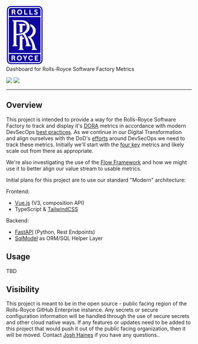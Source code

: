 <p>
    <img alt="Rolls-Royce Logo" width="100" src="https://raw.githubusercontent.com/rropen/.github/main/img/logo.png">
    <br>
    Dashboard for Rolls-Royce Software Factory Metrics
</p>

<!-- Place any useful shield.io shields here.  Use the style=flat styling option. -->
<p>
 <a href="https://github.com/rropen/SFM"><img src="https://img.shields.io/badge/Rolls--Royce-Software%20Factory-10069f"></a>
 <a href="http://commitizen.github.io/cz-cli/"><img src="https://img.shields.io/badge/commitizen-friendly-brightgreen?style=flat"></a>
</p>

------

## Overview

This project is intended to provide a way for the Rolls-Royce Software Factory to track and display it's [DORA](https://www.devops-research.com/research.html) metrics in accordance with modern DevSecOps [best practices](https://itrevolution.com/measure-software-delivery-performance-four-key-metrics/).  As we continue in our Digital Transformation and align ourselves with the DoD's [efforts](https://software.af.mil/wp-content/uploads/2021/05/Digital-Building-Code-and-Scorecard-Memo-v15.pdf) around DevSecOps we need to track these metrics.  Initially we'll start with the [four key](https://cloud.google.com/blog/products/devops-sre/using-the-four-keys-to-measure-your-devops-performance) metrics and likely scale out from there as appropriate.

We're also investigating the use of the [Flow Framework](https://projecttoproduct.org/) and how we might use it to better align our value stream to usable metrics.

Initial plans for this project are to use our standard "Modern" architecture:

Frontend:

* [Vue.js](https://vuejs.org/) (V3, composition API)
* TypeScript & [TailwindCSS](https://tailwindcss.com/)

Backend: 

* [FastAPI](https://fastapi.tiangolo.com/) (Python, Rest Endpoints)
* [SqlModel](https://sqlmodel.tiangolo.com/) as ORM/SQL Helper Layer

## Usage

TBD

## Visibility

This project is meant to be in the open source - public facing region of the Rolls-Royce GitHub Enterprise instance.  Any secrets or secure configuration information will be handled through the use of secure secrets and other cloud native ways.  If any features or updates need to be added to this project that would push it out of the public facing organization, then it will be moved.  Contact [Josh Haines](mailto:Josh.Haines@Rolls-Royce.com) if you have any questions..
